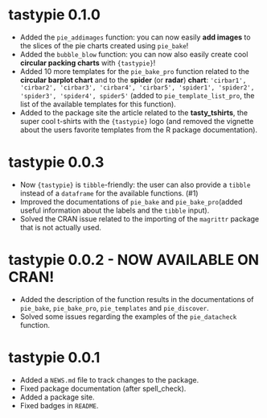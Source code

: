 # tastypie 0.1.0

* Added the `pie_addimages` function: you can now easily **add images** to the slices of the pie charts created using `pie_bake`!
* Added the `bubble_blow` function: you can now also easily create cool **circular packing charts** with `{tastypie}`!
* Added 10 more templates for the `pie_bake_pro` function related to the **circular barplot chart** and to the **spider** (or **radar**) **chart**: `'cirbar1', 'cirbar2', 'cirbar3', 'cirbar4', 'cirbar5', 'spider1', 'spider2', 'spider3', 'spider4', spider5'` (added to `pie_template_list_pro`, the list of the available templates for this function).
* Added to the package site the article related to the **tasty_tshirts**, the super cool t-shirts with the `{tastypie}` logo (and removed the vignette about the users favorite templates from the R package documentation).

# tastypie 0.0.3

* Now `{tastypie}` is `tibble`-friendly: the user can also provide a `tibble` instead of a `dataframe` for the available functions. (#1)
* Improved the documentations of `pie_bake` and `pie_bake_pro`(added useful information about the labels and the `tibble` input).
* Solved the CRAN issue related to the importing of the `magrittr` package that is not actually used.

# tastypie 0.0.2 - NOW AVAILABLE ON CRAN!

* Added the description of the function results in the documentations of `pie_bake`, `pie_bake_pro`, `pie_templates` and `pie_discover`.
* Solved some issues regarding the examples of the `pie_datacheck` function.

# tastypie 0.0.1

* Added a `NEWS.md` file to track changes to the package.
* Fixed package documentation (after spell_check).
* Added a package site.
* Fixed badges in `README`.
